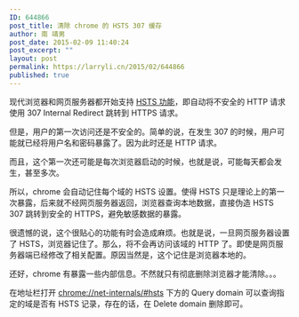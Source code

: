 ```yaml
---
ID: 644866
post_title: 清除 chrome 的 HSTS 307 缓存
author: 南 靖男
post_date: 2015-02-09 11:40:24
post_excerpt: ""
layout: post
permalink: https://larryli.cn/2015/02/644866
published: true
---
```

现代浏览器和网页服务器都开始支持 <a href="http://zh.wikipedia.org/wiki/HTTP%E4%B8%A5%E6%A0%BC%E4%BC%A0%E8%BE%93%E5%AE%89%E5%85%A8">HSTS 功能</a>，即自动将不安全的 HTTP 请求使用 307 Internal Redirect 跳转到 HTTPS 请求。

但是，用户的第一次访问还是不安全的。简单的说，在发生 307 的时候，用户可能就已经将用户名和密码暴露了。因为此时还是 HTTP 请求。

而且，这个第一次还可能是每次浏览器启动的时候，也就是说，可能每天都会发生，甚至多次。

所以，chrome 会自动记住每个域的 HSTS 设置。使得 HSTS 只是理论上的第一次暴露，后来就不经网页服务器返回，浏览器查询本地数据，直接伪造 HSTS 307 跳转到安全的 HTTPS，避免敏感数据的暴露。

很遗憾的说，这个很贴心的功能有时会造成麻烦。也就是说，一旦网页服务器设置了 HSTS，浏览器记住了。那么，将不会再访问该域的 HTTP 了。即使是网页服务器端已经修改了相关配置。原因当然是，这个记住是浏览器本地的。

还好，chrome 有暴露一些内部信息。不然就只有彻底删除浏览器才能清除。。。

在地址栏打开 <a href="chrome://net-internals/#hsts">chrome://net-internals/#hsts</a> 下方的 Query domain 可以查询指定的域是否有 HSTS 记录，存在的话，在 Delete domain 删除即可。
